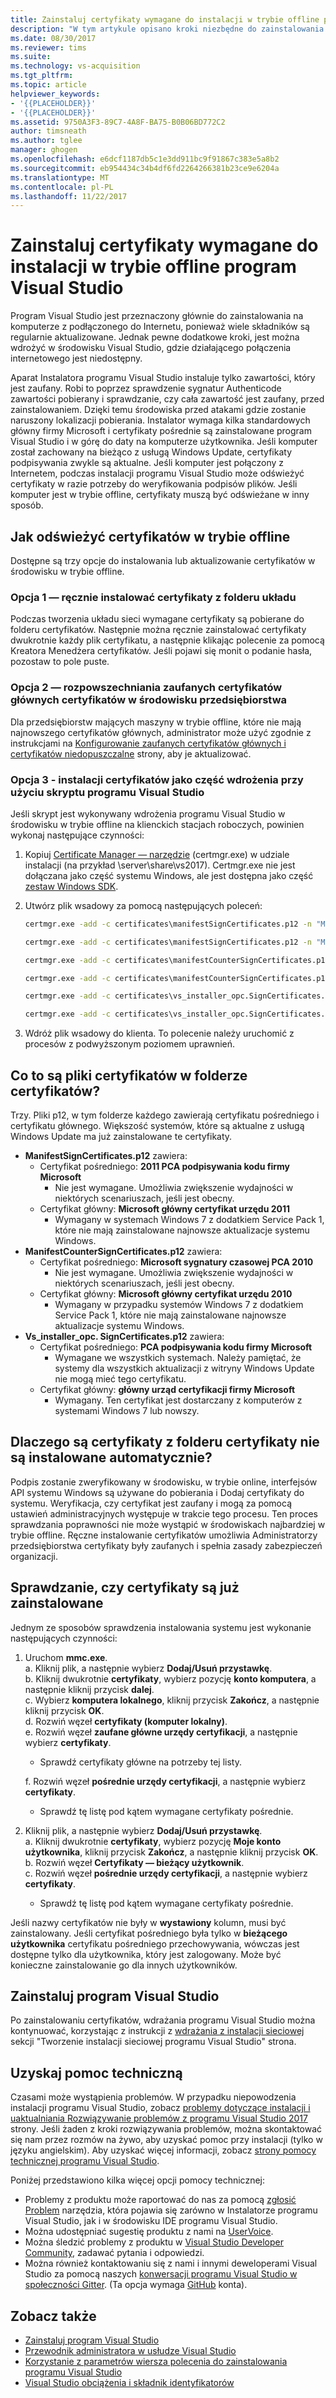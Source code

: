 ```yaml
---
title: Zainstaluj certyfikaty wymagane do instalacji w trybie offline program Visual Studio | Dokumentacja firmy Microsoft
description: "W tym artykule opisano kroki niezbędne do zainstalowania certyfikatów dla programu Visual Studio instalacji w trybie offline"
ms.date: 08/30/2017
ms.reviewer: tims
ms.suite: 
ms.technology: vs-acquisition
ms.tgt_pltfrm: 
ms.topic: article
helpviewer_keywords:
- '{{PLACEHOLDER}}'
- '{{PLACEHOLDER}}'
ms.assetid: 9750A3F3-89C7-4A8F-BA75-B0B06BD772C2
author: timsneath
ms.author: tglee
manager: ghogen
ms.openlocfilehash: e6dcf1187db5c1e3dd911bc9f91867c383e5a8b2
ms.sourcegitcommit: eb954434c34b4df6fd2264266381b23ce9e6204a
ms.translationtype: MT
ms.contentlocale: pl-PL
ms.lasthandoff: 11/22/2017
---
```

# <a name="install-certificates-required-for-visual-studio-offline-installation"></a>Zainstaluj certyfikaty wymagane do instalacji w trybie offline program Visual Studio

Program Visual Studio jest przeznaczony głównie do zainstalowania na komputerze z podłączonego do Internetu, ponieważ wiele składników są regularnie aktualizowane. Jednak pewne dodatkowe kroki, jest można wdrożyć w środowisku Visual Studio, gdzie działającego połączenia internetowego jest niedostępny.

Aparat Instalatora programu Visual Studio instaluje tylko zawartości, który jest zaufany. Robi to poprzez sprawdzenie sygnatur Authenticode zawartości pobierany i sprawdzanie, czy cała zawartość jest zaufany, przed zainstalowaniem. Dzięki temu środowiska przed atakami gdzie zostanie naruszony lokalizacji pobierania. Instalator wymaga kilka standardowych główny firmy Microsoft i certyfikaty pośrednie są zainstalowane program Visual Studio i w górę do daty na komputerze użytkownika. Jeśli komputer został zachowany na bieżąco z usługą Windows Update, certyfikaty podpisywania zwykle są aktualne. Jeśli komputer jest połączony z Internetem, podczas instalacji programu Visual Studio może odświeżyć certyfikaty w razie potrzeby do weryfikowania podpisów plików. Jeśli komputer jest w trybie offline, certyfikaty muszą być odświeżane w inny sposób.

## <a name="how-to-refresh-certificates-when-offline"></a>Jak odświeżyć certyfikatów w trybie offline

Dostępne są trzy opcje do instalowania lub aktualizowanie certyfikatów w środowisku w trybie offline.

### <a name="option-1---manually-install-certificates-from-a-layout-folder"></a>Opcja 1 — ręcznie instalować certyfikaty z folderu układu

Podczas tworzenia układu sieci wymagane certyfikaty są pobierane do folderu certyfikatów. Następnie można ręcznie zainstalować certyfikaty dwukrotnie każdy plik certyfikatu, a następnie klikając polecenie za pomocą Kreatora Menedżera certyfikatów. Jeśli pojawi się monit o podanie hasła, pozostaw to pole puste.

### <a name="option-2---distribute-trusted-root-certificates-in-an-enterprise-environment"></a>Opcja 2 — rozpowszechniania zaufanych certyfikatów głównych certyfikatów w środowisku przedsiębiorstwa

Dla przedsiębiorstw mających maszyny w trybie offline, które nie mają najnowszego certyfikatów głównych, administrator może użyć zgodnie z instrukcjami na [Konfigurowanie zaufanych certyfikatów głównych i certyfikatów niedopuszczalne](https://technet.microsoft.com/library/dn265983.aspx) strony, aby je aktualizować.

### <a name="option-3---install-certificates-as-part-of-a-scripted-deployment-of-visual-studio"></a>Opcja 3 - instalacji certyfikatów jako część wdrożenia przy użyciu skryptu programu Visual Studio

Jeśli skrypt jest wykonywany wdrożenia programu Visual Studio w środowisku w trybie offline na klienckich stacjach roboczych, powinien wykonaj następujące czynności:

1. Kopiuj [Certificate Manager — narzędzie](https://msdn.microsoft.com/library/e78byta0.aspx) (certmgr.exe) w udziale instalacji (na przykład \\server\share\vs2017). Certmgr.exe nie jest dołączana jako część systemu Windows, ale jest dostępna jako część [zestaw Windows SDK](https://developer.microsoft.com/windows/downloads/windows-10-sdk).

2. Utwórz plik wsadowy za pomocą następujących poleceń:

   ```cmd
   certmgr.exe -add -c certificates\manifestSignCertificates.p12 -n "Microsoft Code Signing PCA 2011" -s -r LocalMachine CA

   certmgr.exe -add -c certificates\manifestSignCertificates.p12 -n "Microsoft Root Certificate Authority" -s -r LocalMachine root

   certmgr.exe -add -c certificates\manifestCounterSignCertificates.p12 -n "Microsoft Time-Stamp PCA 2010" -s -r LocalMachine CA

   certmgr.exe -add -c certificates\manifestCounterSignCertificates.p12 -n "Microsoft Root Certificate Authority" -s -r LocalMachine root

   certmgr.exe -add -c certificates\vs_installer_opc.SignCertificates.p12 -n "Microsoft Code Signing PCA" -s -r LocalMachine CA

   certmgr.exe -add -c certificates\vs_installer_opc.SignCertificates.p12 -n "Microsoft Root Certificate Authority" -s -r LocalMachine root
   ```

3. Wdróż plik wsadowy do klienta. To polecenie należy uruchomić z procesów z podwyższonym poziomem uprawnień.

## <a name="what-are-the-certificates-files-in-the-certificates-folder"></a>Co to są pliki certyfikatów w folderze certyfikatów?

Trzy. Pliki p12, w tym folderze każdego zawierają certyfikatu pośredniego i certyfikatu głównego. Większość systemów, które są aktualne z usługą Windows Update ma już zainstalowane te certyfikaty.

* **ManifestSignCertificates.p12** zawiera:
    * Certyfikat pośredniego: **2011 PCA podpisywania kodu firmy Microsoft**
        * Nie jest wymagane. Umożliwia zwiększenie wydajności w niektórych scenariuszach, jeśli jest obecny.
    * Certyfikat główny: **Microsoft główny certyfikat urzędu 2011**
        * Wymagany w systemach Windows 7 z dodatkiem Service Pack 1, które nie mają zainstalowane najnowsze aktualizacje systemu Windows.
* **ManifestCounterSignCertificates.p12** zawiera:
    * Certyfikat pośredniego: **Microsoft sygnatury czasowej PCA 2010**
        * Nie jest wymagane. Umożliwia zwiększenie wydajności w niektórych scenariuszach, jeśli jest obecny.
    * Certyfikat główny: **Microsoft główny certyfikat urzędu 2010**
        * Wymagany w przypadku systemów Windows 7 z dodatkiem Service Pack 1, które nie mają zainstalowane najnowsze aktualizacje systemu Windows.
* **Vs_installer_opc. SignCertificates.p12** zawiera:
    * Certyfikat pośredniego: **PCA podpisywania kodu firmy Microsoft**
        * Wymagane we wszystkich systemach. Należy pamiętać, że systemy dla wszystkich aktualizacji z witryny Windows Update nie mogą mieć tego certyfikatu.
    * Certyfikat główny: **główny urząd certyfikacji firmy Microsoft**
        * Wymagany. Ten certyfikat jest dostarczany z komputerów z systemami Windows 7 lub nowszy.

## <a name="why-are-the-certificates-from-the-certificates-folder-not-installed-automatically"></a>Dlaczego są certyfikaty z folderu certyfikaty nie są instalowane automatycznie?

Podpis zostanie zweryfikowany w środowisku, w trybie online, interfejsów API systemu Windows są używane do pobierania i Dodaj certyfikaty do systemu. Weryfikacja, czy certyfikat jest zaufany i mogą za pomocą ustawień administracyjnych występuje w trakcie tego procesu. Ten proces sprawdzania poprawności nie może wystąpić w środowiskach najbardziej w trybie offline. Ręczne instalowanie certyfikatów umożliwia Administratorzy przedsiębiorstwa certyfikaty były zaufanych i spełnia zasady zabezpieczeń organizacji.

## <a name="checking-if-certificates-are-already-installed"></a>Sprawdzanie, czy certyfikaty są już zainstalowane

Jednym ze sposobów sprawdzenia instalowania systemu jest wykonanie następujących czynności:
1. Uruchom **mmc.exe**.<br/>
  a. Kliknij plik, a następnie wybierz **Dodaj/Usuń przystawkę**.<br/>
  b. Kliknij dwukrotnie **certyfikaty**, wybierz pozycję **konto komputera**, a następnie kliknij przycisk **dalej**.<br/>
  c. Wybierz **komputera lokalnego**, kliknij przycisk **Zakończ**, a następnie kliknij przycisk **OK**.<br/>
  d. Rozwiń węzeł **certyfikaty (komputer lokalny)**.<br/>
  e. Rozwiń węzeł **zaufane główne urzędy certyfikacji**, a następnie wybierz **certyfikaty**.<br/>
    * Sprawdź certyfikaty główne na potrzeby tej listy.<br/>

   f. Rozwiń węzeł **pośrednie urzędy certyfikacji**, a następnie wybierz **certyfikaty**.<br/>
    * Sprawdź tę listę pod kątem wymagane certyfikaty pośrednie.<br/>

2. Kliknij plik, a następnie wybierz **Dodaj/Usuń przystawkę**.<br/>
  a. Kliknij dwukrotnie **certyfikaty**, wybierz pozycję **Moje konto użytkownika**, kliknij przycisk **Zakończ**, a następnie kliknij przycisk **OK**.<br/>
  b. Rozwiń węzeł **Certyfikaty — bieżący użytkownik**.<br/>
  c. Rozwiń węzeł **pośrednie urzędy certyfikacji**, a następnie wybierz **certyfikaty**.<br/>
    * Sprawdź tę listę pod kątem wymagane certyfikaty pośrednie.<br/>

Jeśli nazwy certyfikatów nie były w **wystawiony** kolumn, musi być zainstalowany.  Jeśli certyfikat pośredniego była tylko w **bieżącego użytkownika** certyfikatu pośredniego przechowywania, wówczas jest dostępne tylko dla użytkownika, który jest zalogowany. Może być konieczne zainstalowanie go dla innych użytkowników.

## <a name="install-visual-studio"></a>Zainstaluj program Visual Studio

Po zainstalowaniu certyfikatów, wdrażania programu Visual Studio można kontynuować, korzystając z instrukcji z [wdrażania z instalacji sieciowej](create-a-network-installation-of-visual-studio.md#deploying-from-a-network-installation) sekcji "Tworzenie instalacji sieciowej programu Visual Studio" strona.

## <a name="get-support"></a>Uzyskaj pomoc techniczną
Czasami może wystąpienia problemów. W przypadku niepowodzenia instalacji programu Visual Studio, zobacz [problemy dotyczące instalacji i uaktualniania Rozwiązywanie problemów z programu Visual Studio 2017](troubleshooting-installation-issues.md) strony. Jeśli żaden z kroki rozwiązywania problemów, można skontaktować się nam przez rozmów na żywo, aby uzyskać pomoc przy instalacji (tylko w języku angielskim). Aby uzyskać więcej informacji, zobacz [strony pomocy technicznej programu Visual Studio](https://www.visualstudio.com/vs/support/#talktous).

Poniżej przedstawiono kilka więcej opcji pomocy technicznej:
* Problemy z produktu może raportować do nas za pomocą [zgłosić Problem](../ide/how-to-report-a-problem-with-visual-studio-2017.md) narzędzia, która pojawia się zarówno w Instalatorze programu Visual Studio, jak i w środowisku IDE programu Visual Studio.
* Można udostępniać sugestię produktu z nami na [UserVoice](https://visualstudio.uservoice.com/forums/121579).
* Można śledzić problemy z produktu w [Visual Studio Developer Community](https://developercommunity.visualstudio.com/), zadawać pytania i odpowiedzi.
* Można również kontaktowaniu się z nami i innymi deweloperami Visual Studio za pomocą naszych [konwersacji programu Visual Studio w społeczności Gitter](https://gitter.im/Microsoft/VisualStudio).  (Ta opcja wymaga [GitHub](https://github.com/) konta).

## <a name="see-also"></a>Zobacz także
* [Zainstaluj program Visual Studio](install-visual-studio.md)
* [Przewodnik administratora w usłudze Visual Studio](visual-studio-administrator-guide.md)
* [Korzystanie z parametrów wiersza polecenia do zainstalowania programu Visual Studio](use-command-line-parameters-to-install-visual-studio.md)
* [Visual Studio obciążenia i składnik identyfikatorów](workload-and-component-ids.md)
